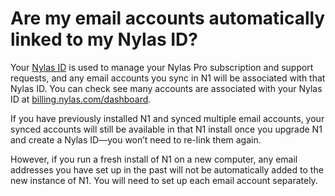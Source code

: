 <div id="container">

# Are my email accounts automatically linked to my Nylas ID?

Your [Nylas ID](/hc/en-us/articles/220974588-How-is-a-Nylas-ID-different-from-my-email-address-) is used to manage your Nylas Pro subscription and support requests, and any email accounts you sync in N1 will be associated with that Nylas ID. You can check see many accounts are associated with your Nylas ID at [billing.nylas.com/dashboard](http://billing.nylas.com/dashboard).

If you have previously installed N1 and synced multiple email accounts, your synced accounts will still be available in that N1 install once you upgrade N1 and create a Nylas ID—you won’t need to re-link them again.

However, if you run a fresh install of N1 on a new computer, any email addresses you have set up in the past will not be automatically added to the new instance of N1\. You will need to set up each email account separately.

</div>
